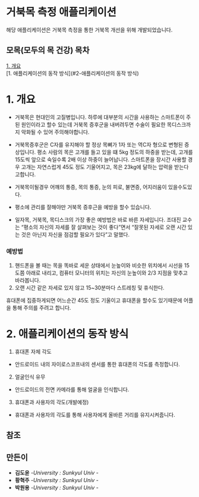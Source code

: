 # 거북목 측정 애플리케이션
해당 애플리케이션은 거북목 측정을 통한 거북목 개선을 위해 개발되었습니다.


## 모목(모두의 목 건강) 목차
[1. 개요](#1-개요)<br>
[1. 애플리케이션의 동작 방식](#2-애플리케이션의 동작 방식)<br>

# 1. 개요

* 거북목은 현대인의 고질병입니다. 
하루에 대부분의 시간을 사용하는 스마트폰이 주된 원인이라고 할수 있는데 거북목 증후군을 내버려두면 수술이 필요한 목디스크까지 악화될 수 있어 주의해야합니다.

* 거북목증후군은 C자를 유지해야 할 정상 목뼈가 1자 또는 역C자 형으로 변형된 증상입니다.
평소 사람의 목은 고개를 들고 있을 떄 5kg 정도의 하중을 받는데, 고개를 15도씩 앞으로 숙일수록 2배 이상 하중이 늘어납니다. 
스마트폰을 장시간 사용할 경우 고개는 자연스럽게 45도 정도 기울어지고, 목은 23kg에 달하는 압력을 받는다고합니다.

* 거북목이될경우 어꺠의 통증, 목의 통증, 눈의 피로, 불면증, 어지러움이 있을수도있다.

* 평소에 관리를 잘해야만 거북목 증후근을 예방을 할수 있습니다.

* 일자목, 거북목, 목디스크의 가장 좋은 예방법은 바로 바른 자세입니다. 
조대진 교수는 “평소의 자신의 자세를 잘 살펴보는 것이 좋다”면서 “잘못된 자세로 오랜 시간 있는 것은 아닌지 자신을 점검할 필요가 있다”고 말했다.

### 예방법
1. 핸드폰을 볼 때는 목을 똑바로 세운 상태에서 눈높이와 비슷한 위치에서 시선을 15도쯤 아래로 내리고, 컴퓨터 모니터의 위치는 자신의 눈높이와 2/3 지점을 맞추고 바라봅니다.
2. 오랜 시간 같은 자세로 있지 않고 15~30분마다 스트레칭 및 휴식한다.

휴대폰에 집중하게되면 어느순간 45도 정도 기울이고 휴대폰을 할수도 있기때문에 어플을 통해 주의를 주려고 합니다.

# 2. 애플리케이션의 동작 방식

1) 휴대폰 자체 각도
 - 안드로이드 내의 자이로스코프내의 센서를 통한 휴대폰의 각도를 측정합니다.
 
2) 얼굴인식 유무
 - 안드로이드의 전면 카메라를 통해 얼굴을 인식합니다.
 
3) 휴대폰과 사용자의 각도(개발예정)
 - 휴대폰과 사용자의 각도를 통해 사용자에게 올바른 거리를 유지시켜줍니다.

## 참조


## 만든이
* **김도윤** -*University : Sunkyul Univ* -
* **황혁주** -*University : Sunkyul Univ* -
* **박원용** -*University : Sunkyul Univ* -






